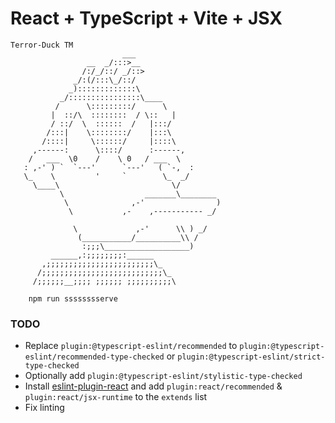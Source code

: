 # React + TypeScript + Vite + JSX
```text
Terror-Duck TM 
                         ___
                 __  _/:::>__
                /:/_/::/ _/::>
              _/:(/:::\_/::/
             _):::::::::::::\
           _/::::::::::::::::\____
          /      \:::::::::/      \
         |  ::/\  ::::::::  / \::   |
         / ::/  \  ::::::  /   |:::/
        /:::|    \::::::::/    |:::\
       /::::|     \::::::/     |::::\
     ,------:      \::::/      :------,
    /   ___  \0    /    \ 0   / ___  \
   : ,-' ) `  `---'      `---'   ( `-,  :
   \_    \         '     `        \_  _/
     \____\                         \/
           \                  _______\________
            \              ,-'                )
             \           ,-    ,----------- _/

              \             ,-'      \\ ) _/
               (___________/__________\\ /
                :;;;\___________________)
         ______,:;;;;;;;;:______
       ,;;;;;;;;;;;;;;;;;;;;;;;;\_
      /;;;;;;;;;;;;;;;;;;;;;;;;;;;\_
     /;;;;;;__;;;; ;;;;;; ;;;;;;;;;;\

```

```
    npm run sssssssserve
```


### TODO 
- Replace `plugin:@typescript-eslint/recommended` to `plugin:@typescript-eslint/recommended-type-checked` or `plugin:@typescript-eslint/strict-type-checked`
- Optionally add `plugin:@typescript-eslint/stylistic-type-checked`
- Install [eslint-plugin-react](https://github.com/jsx-eslint/eslint-plugin-react) and add `plugin:react/recommended` & `plugin:react/jsx-runtime` to the `extends` list
- Fix linting
